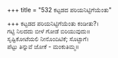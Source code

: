 +++
title = "532 ಕಟ್ಟಡದ ಪರಿಯನಿಟ್ಟಿಗೆಯೆಂತು"

+++
ಕಟ್ಟಡದ ಪರಿಯನಿಟ್ಟಿಗೆಯೆಂತು ಕಂಡೀತು?।  
ಗಟ್ಟಿ ನಿಲದದು ಬೀಳೆ ಗೋಡೆ ಬಿರಿಯುವುದು॥  
ಸೃಷ್ಟಿಕೋಟೆಯಲಿ ನೀನೊಂದಿಟಿಕೆ; ಸೊಟ್ಟಾಗೆ।  
ಪೆಟ್ಟು ತಿನ್ನುವೆ ಜೋಕೆ - ಮಂಕುತಿಮ್ಮ॥  

